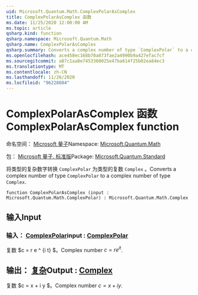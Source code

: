 ```yaml
---
uid: Microsoft.Quantum.Math.ComplexPolarAsComplex
title: ComplexPolarAsComplex 函数
ms.date: 11/25/2020 12:00:00 AM
ms.topic: article
qsharp.kind: function
qsharp.namespace: Microsoft.Quantum.Math
qsharp.name: ComplexPolarAsComplex
qsharp.summary: Converts a complex number of type `ComplexPolar` to a complex number of type `Complex`.
ms.openlocfilehash: ace458ec168b70a873fae2a4990b9a427efac7cf
ms.sourcegitcommit: a87c1aa8e7453360025e47ba614f25b02ea84ec3
ms.translationtype: MT
ms.contentlocale: zh-CN
ms.lasthandoff: 11/26/2020
ms.locfileid: "96228604"
---
```

# <a name="complexpolarascomplex-function"></a><span data-ttu-id="043bb-102">ComplexPolarAsComplex 函数</span><span class="sxs-lookup"><span data-stu-id="043bb-102">ComplexPolarAsComplex function</span></span>

<span data-ttu-id="043bb-103">命名空间： [Microsoft 量子](xref:Microsoft.Quantum.Math)</span><span class="sxs-lookup"><span data-stu-id="043bb-103">Namespace: [Microsoft.Quantum.Math](xref:Microsoft.Quantum.Math)</span></span>

<span data-ttu-id="043bb-104">包： [Microsoft 量子. 标准版](https://nuget.org/packages/Microsoft.Quantum.Standard)</span><span class="sxs-lookup"><span data-stu-id="043bb-104">Package: [Microsoft.Quantum.Standard](https://nuget.org/packages/Microsoft.Quantum.Standard)</span></span>


<span data-ttu-id="043bb-105">将类型的复杂数字转换 `ComplexPolar` 为类型的复数 `Complex` 。</span><span class="sxs-lookup"><span data-stu-id="043bb-105">Converts a complex number of type `ComplexPolar` to a complex number of type `Complex`.</span></span>

```qsharp
function ComplexPolarAsComplex (input : Microsoft.Quantum.Math.ComplexPolar) : Microsoft.Quantum.Math.Complex
```


## <a name="input"></a><span data-ttu-id="043bb-106">输入</span><span class="sxs-lookup"><span data-stu-id="043bb-106">Input</span></span>

### <a name="input--complexpolar"></a><span data-ttu-id="043bb-107">输入： [ComplexPolar](xref:Microsoft.Quantum.Math.ComplexPolar)</span><span class="sxs-lookup"><span data-stu-id="043bb-107">input : [ComplexPolar](xref:Microsoft.Quantum.Math.ComplexPolar)</span></span>

<span data-ttu-id="043bb-108">复数 $c = r e ^ {i t} $。</span><span class="sxs-lookup"><span data-stu-id="043bb-108">Complex number $c = r e^{i t}$.</span></span>



## <a name="output--complex"></a><span data-ttu-id="043bb-109">输出： [复杂](xref:Microsoft.Quantum.Math.Complex)</span><span class="sxs-lookup"><span data-stu-id="043bb-109">Output : [Complex](xref:Microsoft.Quantum.Math.Complex)</span></span>

<span data-ttu-id="043bb-110">复数 $c = x + i y $。</span><span class="sxs-lookup"><span data-stu-id="043bb-110">Complex number $c = x + i y$.</span></span>